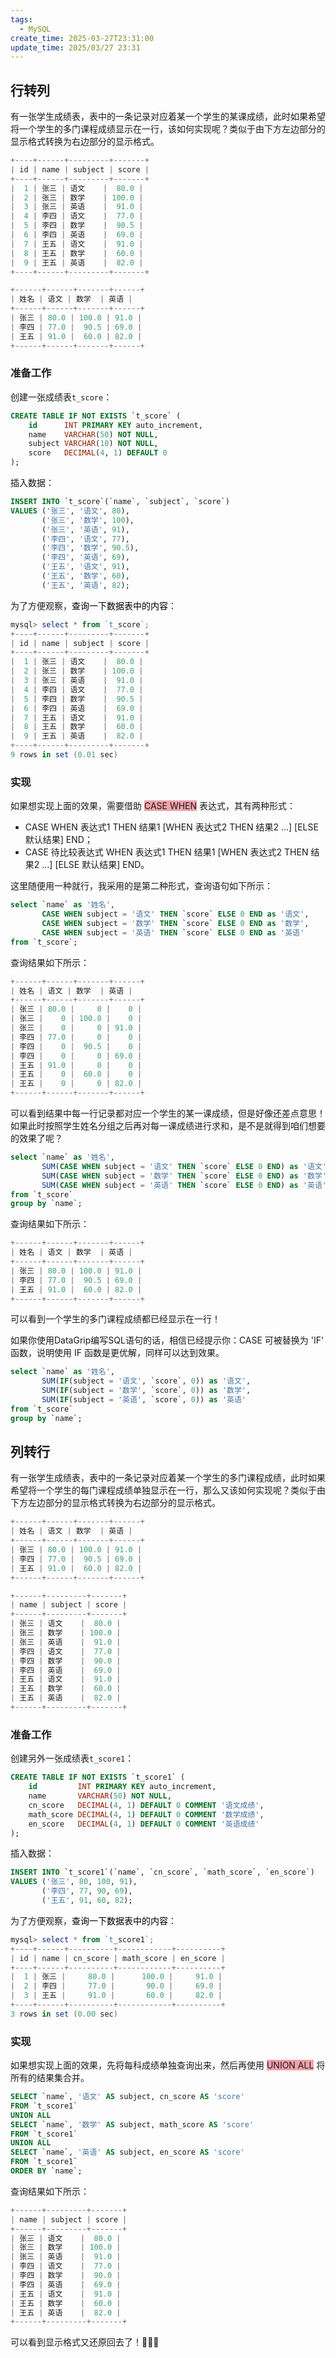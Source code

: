 ```yaml
---
tags:
  - MySQL
create_time: 2025-03-27T23:31:00
update_time: 2025/03/27 23:31
---
```


## 行转列

有一张学生成绩表，表中的一条记录对应着某一个学生的某课成绩，此时如果希望将一个学生的多门课程成绩显示在一行，该如何实现呢？类似于由下方左边部分的显示格式转换为右边部分的显示格式。

```powershell
+----+------+---------+-------+
| id | name | subject | score |
+----+------+---------+-------+
|  1 | 张三 | 语文    |  80.0 |
|  2 | 张三 | 数学    | 100.0 |
|  3 | 张三 | 英语    |  91.0 |
|  4 | 李四 | 语文    |  77.0 |
|  5 | 李四 | 数学    |  90.5 |
|  6 | 李四 | 英语    |  69.0 |
|  7 | 王五 | 语文    |  91.0 |
|  8 | 王五 | 数学    |  60.0 |
|  9 | 王五 | 英语    |  82.0 |
+----+------+---------+-------+
```

```powershell
+------+------+-------+------+
| 姓名 | 语文 | 数学  | 英语 |
+------+------+-------+------+
| 张三 | 80.0 | 100.0 | 91.0 |
| 李四 | 77.0 |  90.5 | 69.0 |
| 王五 | 91.0 |  60.0 | 82.0 |
+------+------+-------+------+
```

### 准备工作

创建一张成绩表`t_score`：

```sql
CREATE TABLE IF NOT EXISTS `t_score` (
    id      INT PRIMARY KEY auto_increment,
    name    VARCHAR(50) NOT NULL,
    subject VARCHAR(10) NOT NULL,
    score   DECIMAL(4, 1) DEFAULT 0
);
```

插入数据：

```sql
INSERT INTO `t_score`(`name`, `subject`, `score`)
VALUES ('张三', '语文', 80),
       ('张三', '数学', 100),
       ('张三', '英语', 91),
       ('李四', '语文', 77),
       ('李四', '数学', 90.5),
       ('李四', '英语', 69),
       ('王五', '语文', 91),
       ('王五', '数学', 60),
       ('王五', '英语', 82);
```

为了方便观察，<font style="color:#000000;">查询一下数据表中的内容</font>：

```powershell
mysql> select * from `t_score`;
+----+------+---------+-------+
| id | name | subject | score |
+----+------+---------+-------+
|  1 | 张三 | 语文    |  80.0 |
|  2 | 张三 | 数学    | 100.0 |
|  3 | 张三 | 英语    |  91.0 |
|  4 | 李四 | 语文    |  77.0 |
|  5 | 李四 | 数学    |  90.5 |
|  6 | 李四 | 英语    |  69.0 |
|  7 | 王五 | 语文    |  91.0 |
|  8 | 王五 | 数学    |  60.0 |
|  9 | 王五 | 英语    |  82.0 |
+----+------+---------+-------+
9 rows in set (0.01 sec)
```

### 实现

如果想实现上面的效果，需要借助 <font style="background-color:#F1A2AB;">CASE WHEN</font> 表达式，其有两种形式：

+ CASE WHEN 表达式1 THEN 结果1 [WHEN 表达式2 THEN 结果2 ...] [ELSE 默认结果] END；
+ CASE 待比较表达式 WHEN 表达式1 THEN 结果1 [WHEN 表达式2 THEN 结果2 ...] [ELSE 默认结果] END。

这里随便用一种就行，我采用的是第二种形式，查询语句如下所示：

```sql
select `name` as '姓名',
       CASE WHEN subject = '语文' THEN `score` ELSE 0 END as '语文',
       CASE WHEN subject = '数学' THEN `score` ELSE 0 END as '数学',
       CASE WHEN subject = '英语' THEN `score` ELSE 0 END as '英语'
from `t_score`;
```

查询结果如下所示：

```powershell
+------+------+-------+------+
| 姓名 | 语文 | 数学  | 英语 |
+------+------+-------+------+
| 张三 | 80.0 |     0 |    0 |
| 张三 |    0 | 100.0 |    0 |
| 张三 |    0 |     0 | 91.0 |
| 李四 | 77.0 |     0 |    0 |
| 李四 |    0 |  90.5 |    0 |
| 李四 |    0 |     0 | 69.0 |
| 王五 | 91.0 |     0 |    0 |
| 王五 |    0 |  60.0 |    0 |
| 王五 |    0 |     0 | 82.0 |
+------+------+-------+------+
```

可以看到结果中每一行记录都对应一个学生的某一课成绩，但是好像还差点意思！如果此时按照学生姓名分组之后再对每一课成绩进行求和，是不是就得到咱们想要的效果了呢？

```sql
select `name` as '姓名',
       SUM(CASE WHEN subject = '语文' THEN `score` ELSE 0 END) as '语文',
       SUM(CASE WHEN subject = '数学' THEN `score` ELSE 0 END) as '数学',
       SUM(CASE WHEN subject = '英语' THEN `score` ELSE 0 END) as '英语'
from `t_score`
group by `name`;
```

查询结果如下所示：

```powershell
+------+------+-------+------+
| 姓名 | 语文 | 数学  | 英语 |
+------+------+-------+------+
| 张三 | 80.0 | 100.0 | 91.0 |
| 李四 | 77.0 |  90.5 | 69.0 |
| 王五 | 91.0 |  60.0 | 82.0 |
+------+------+-------+------+
```

可以看到一个学生的多门课程成绩都已经显示在一行！

如果你使用DataGrip编写SQL语句的话，相信已经提示你：CASE 可被替换为 'IF' 函数，说明使用 IF 函数是更优解，同样可以达到效果。

```sql
select `name` as '姓名',
       SUM(IF(subject = '语文', `score`, 0)) as '语文',
       SUM(IF(subject = '数学', `score`, 0)) as '数学',
       SUM(IF(subject = '英语', `score`, 0)) as '英语'
from `t_score`
group by `name`;
```

## 列转行

有一张学生成绩表，表中的一条记录对应着某一个学生的多门课程成绩，此时如果希望将一个学生的每门课程成绩单独显示在一行，那么又该如何实现呢？类似于由下方左边部分的显示格式转换为右边部分的显示格式。

```powershell
+------+------+-------+------+
| 姓名 | 语文 | 数学  | 英语 |
+------+------+-------+------+
| 张三 | 80.0 | 100.0 | 91.0 |
| 李四 | 77.0 |  90.5 | 69.0 |
| 王五 | 91.0 |  60.0 | 82.0 |
+------+------+-------+------+
```

```powershell
+------+---------+-------+
| name | subject | score |
+------+---------+-------+
| 张三 | 语文    |  80.0 |
| 张三 | 数学    | 100.0 |
| 张三 | 英语    |  91.0 |
| 李四 | 语文    |  77.0 |
| 李四 | 数学    |  90.0 |
| 李四 | 英语    |  69.0 |
| 王五 | 语文    |  91.0 |
| 王五 | 数学    |  60.0 |
| 王五 | 英语    |  82.0 |
+------+---------+-------+
```

### 准备工作

创建另外一张成绩表`t_score1`：

```sql
CREATE TABLE IF NOT EXISTS `t_score1` (
    id         INT PRIMARY KEY auto_increment,
    name       VARCHAR(50) NOT NULL,
    cn_score   DECIMAL(4, 1) DEFAULT 0 COMMENT '语文成绩',
    math_score DECIMAL(4, 1) DEFAULT 0 COMMENT '数学成绩',
    en_score   DECIMAL(4, 1) DEFAULT 0 COMMENT '英语成绩'
);
```

插入数据：

```sql
INSERT INTO `t_score1`(`name`, `cn_score`, `math_score`, `en_score`)
VALUES ('张三', 80, 100, 91),
       ('李四', 77, 90, 69),
       ('王五', 91, 60, 82);
```

为了方便观察，<font style="color:#000000;">查询一下数据表中的内容</font>：

```powershell
mysql> select * from `t_score1`;
+----+------+----------+------------+----------+
| id | name | cn_score | math_score | en_score |
+----+------+----------+------------+----------+
|  1 | 张三 |     80.0 |      100.0 |     91.0 |
|  2 | 李四 |     77.0 |       90.0 |     69.0 |
|  3 | 王五 |     91.0 |       60.0 |     82.0 |
+----+------+----------+------------+----------+
3 rows in set (0.00 sec)
```

### 实现

如果想实现上面的效果，先将每科成绩单独查询出来，然后再使用 <font style="background-color:#F1A2AB;">UNION ALL</font> 将所有的结果集合并。

```sql
SELECT `name`, '语文' AS subject, cn_score AS 'score'
FROM `t_score1`
UNION ALL
SELECT `name`, '数学' AS subject, math_score AS 'score'
FROM `t_score1`
UNION ALL
SELECT `name`, '英语' AS subject, en_score AS 'score'
FROM `t_score1`
ORDER BY `name`;
```

查询结果如下所示：

```powershell
+------+---------+-------+
| name | subject | score |
+------+---------+-------+
| 张三 | 语文    |  80.0 |
| 张三 | 数学    | 100.0 |
| 张三 | 英语    |  91.0 |
| 李四 | 语文    |  77.0 |
| 李四 | 数学    |  90.0 |
| 李四 | 英语    |  69.0 |
| 王五 | 语文    |  91.0 |
| 王五 | 数学    |  60.0 |
| 王五 | 英语    |  82.0 |
+------+---------+-------+
```

可以看到显示格式又还原回去了！🎉🎉🎉
